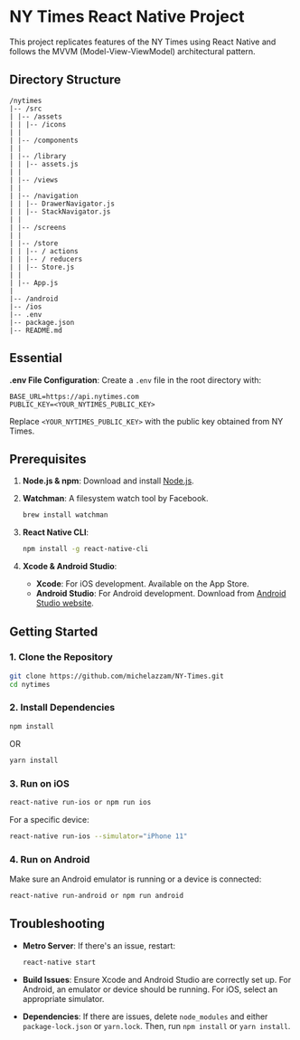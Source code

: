 # NY Times React Native Project

This project replicates features of the NY Times using React Native and follows the MVVM (Model-View-ViewModel) architectural pattern.

## Directory Structure

```
/nytimes
|-- /src
| |-- /assets
| | |-- /icons
| |
| |-- /components
| |
| |-- /library
| | |-- assets.js
| |
| |-- /views
| |
| |-- /navigation
| | |-- DrawerNavigator.js
| | |-- StackNavigator.js
| |
| |-- /screens
| |
| |-- /store
| | |-- / actions
| | |-- / reducers
| | |-- Store.js
| |
| |-- App.js
|
|-- /android
|-- /ios
|-- .env
|-- package.json
|-- README.md
```

## Essential

**.env File Configuration**:
Create a `.env` file in the root directory with:

```
BASE_URL=https://api.nytimes.com
PUBLIC_KEY=<YOUR_NYTIMES_PUBLIC_KEY>
```

Replace `<YOUR_NYTIMES_PUBLIC_KEY>` with the public key obtained from NY Times.

## Prerequisites

1. **Node.js & npm**: Download and install [Node.js](https://nodejs.org/).
2. **Watchman**: A filesystem watch tool by Facebook.
   ```bash
   brew install watchman
   ```
3. **React Native CLI**:

   ```bash
   npm install -g react-native-cli
   ```

4. **Xcode & Android Studio**:
   - **Xcode**: For iOS development. Available on the App Store.
   - **Android Studio**: For Android development. Download from [Android Studio website](https://developer.android.com/studio).

## Getting Started

### 1. Clone the Repository

```bash
git clone https://github.com/michelazzam/NY-Times.git
cd nytimes
```

### 2. Install Dependencies

```bash
npm install
```

OR

```bash
yarn install
```

### 3. Run on iOS

```bash
react-native run-ios or npm run ios
```

For a specific device:

```bash
react-native run-ios --simulator="iPhone 11"
```

### 4. Run on Android

Make sure an Android emulator is running or a device is connected:

```bash
react-native run-android or npm run android
```

## Troubleshooting

- **Metro Server**: If there's an issue, restart:

  ```bash
  react-native start
  ```

- **Build Issues**: Ensure Xcode and Android Studio are correctly set up. For Android, an emulator or device should be running. For iOS, select an appropriate simulator.

- **Dependencies**: If there are issues, delete `node_modules` and either `package-lock.json` or `yarn.lock`. Then, run `npm install` or `yarn install`.
